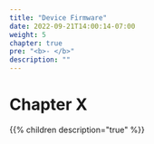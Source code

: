 ```yaml
---
title: "Device Firmware"
date: 2022-09-21T14:00:14-07:00
weight: 5
chapter: true
pre: "<b>- </b>"
description: ""
---
```


# Chapter X

{{% children description="true" %}}